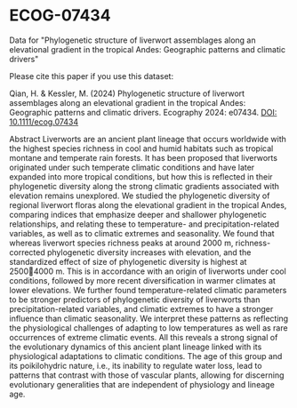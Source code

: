 # ECOG-07434
Data for "Phylogenetic structure of liverwort assemblages along an elevational gradient in the tropical Andes: Geographic patterns and climatic drivers"

Please cite this paper if you use this dataset:

Qian, H. & Kessler, M. (2024) Phylogenetic structure of liverwort assemblages along an elevational gradient in the tropical Andes: Geographic patterns and climatic drivers. Ecography 2024: e07434. [DOI: 10.1111/ecog.07434](https://doi.org/10.1111/ecog.07434)

Abstract
Liverworts are an ancient plant lineage that occurs worldwide with the highest species richness in cool and humid habitats such as tropical montane and temperate rain forests. It has been proposed that liverworts originated under such temperate climatic conditions and have later expanded into more tropical conditions, but how this is reflected in their phylogenetic diversity along the strong climatic gradients associated with elevation remains unexplored. We studied the phylogenetic diversity of regional liverwort floras along the elevational gradient in the tropical Andes, comparing indices that emphasize deeper and shallower phylogenetic relationships, and relating these to temperature- and precipitation-related variables, as well as to climatic extremes and seasonality. We found that whereas liverwort species richness peaks at around 2000 m, richness-corrected phylogenetic diversity increases with elevation, and the standardized effect of size of phylogenetic diversity is highest at 25004000 m. This is in accordance with an origin of liverworts under cool conditions, followed by more recent diversification in warmer climates at lower elevations. We further found temperature-related climatic parameters to be stronger predictors of phylogenetic diversity of liverworts than precipitation-related variables, and climatic extremes to have a stronger influence than climatic seasonality. We interpret these patterns as reflecting the physiological challenges of adapting to low temperatures as well as rare occurrences of extreme climatic events. All this reveals a strong signal of the evolutionary dynamics of this ancient plant lineage linked with its physiological adaptations to climatic conditions. The age of this group and its poikilohydric nature, i.e., its inability to regulate water loss, lead to patterns that contrast with those of vascular plants, allowing for discerning evolutionary generalities that are independent of physiology and lineage age.
